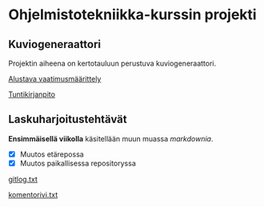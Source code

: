 # Ohjelmistotekniikka-kurssin projekti
## Kuviogeneraattori
Projektin aiheena on kertotauluun perustuva kuviogeneraattori.

[Alustava vaatimusmäärittely](https://github.com/vikketii/ot-harjoitustyo/blob/master/dokumentaatio/vaatimusmaarittely.md)

[Tuntikirjanpito](https://github.com/vikketii/ot-harjoitustyo/blob/master/dokumentaatio/tuntikirjanpito.md)


## Laskuharjoitustehtävät
**Ensimmäisellä viikolla** käsitellään muun muassa _markdownia_.
- [x] Muutos etärepossa
- [x] Muutos paikallisessa repositoryssa

[gitlog.txt](https://github.com/vikketii/ot-harjoitustyo/blob/master/laskarit/viikko1/gitlog.txt)

[komentorivi.txt](https://github.com/vikketii/ot-harjoitustyo/blob/master/laskarit/viikko1/komentorivi.txt)
